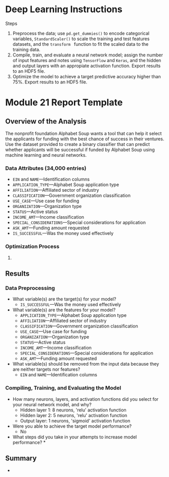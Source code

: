 # Deep Learning Instructions

Steps
1. Preprocess the data; use `pd.get_dummies()` to encode categorical variables, `StandardScaler()` to scale the training and test features datasets, and the `transform ` function to fit the scaled data to the training data.
2. Compile, train, and evaluate a neural network model; assign the number of input features and notes using `TensorFlow` and `Keras`, and the hidden and output layers with an appropiate activation function. Export results to an HDF5 file.
3. Optimize the model to achieve a target predictive accuracy higher than 75%. Export results to an HDF5 file.

# Module 21 Report Template
## Overview of the Analysis
The nonprofit foundation Alphabet Soup wants a tool that can help it select the applicants for funding with the best chance of success in their ventures. Use the dataset provided to create a binary classifier that can predict whether applicants will be successful if funded by Alphabet Soup using machine learning and neural networks.

### Data Attributes (34,000 entries)
* `EIN` and `NAME`—Identification columns
* `APPLICATION_TYPE`—Alphabet Soup application type
* `AFFILIATION`—Affiliated sector of industry
* `CLASSIFICATION`—Government organization classification
* `USE_CASE`—Use case for funding
* `ORGANIZATION`—Organization type
* `STATUS`—Active status
* `INCOME_AMT`—Income classification
* `SPECIAL_CONSIDERATIONS`—Special considerations for application
* `ASK_AMT`—Funding amount requested
* `IS_SUCCESSFUL`—Was the money used effectively

### Optimization Process
1. 

## Results
<!-- Using bulleted lists and images to support your answers, address the following questions -->
### Data Preprocessing
* What variable(s) are the target(s) for your model?
  * `IS_SUCCESSFUL`—Was the money used effectively
* What variable(s) are the features for your model?
  * `APPLICATION_TYPE`—Alphabet Soup application type
  * `AFFILIATION`—Affiliated sector of industry
  * `CLASSIFICATION`—Government organization classification
  * `USE_CASE`—Use case for funding
  * `ORGANIZATION`—Organization type
  * `STATUS`—Active status
  * `INCOME_AMT`—Income classification
  * `SPECIAL_CONSIDERATIONS`—Special considerations for application
  * `ASK_AMT`—Funding amount requested
* What variable(s) should be removed from the input data because they are neither targets nor features?
  * `EIN` and `NAME`—Identification columns

### Compiling, Training, and Evaluating the Model
* How many neurons, layers, and activation functions did you select for your neural network model, and why?
  * Hidden layer 1: 8 neurons, 'relu' activation function
  * Hidden layer 2: 5 neurons, 'relu' activation function
  * Output layer:  1 neurons, 'sigmoid' activation function
* Were you able to achieve the target model performance?
  * No
* What steps did you take in your attempts to increase model performance?
  * 

## Summary
<!--  Summarize the overall results of the deep learning model. Include a recommendation for how a different model could solve this classification problem, and then explain your recommendation.-->
* 
